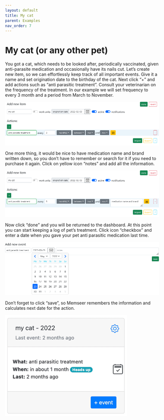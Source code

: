 ```yaml
---
layout: default 
title: My cat
parent: Examples
nav_order: 7
---
```


# My cat (or any other pet)

You got a cat, which needs to be looked after, periodically vaccinated, given anti-parasite medication and occasionally have its nails cut. Let’s create new
item, so we can effortlessly keep track of all important events. Give it a name and set origination date to the birthday of the cat. Next click “+” and add
actions such as “anti parasitic treatment”. Consult your veterinarian on the frequency of the treatment. In our example we will set frequency to every 3 month
and a period from March to November. 

![](../../assets/images/examples/cat/new_item.png)

One more thing, it would be nice to have medication name and brand written down, so you don’t have to remember or search
for it if you need to purchase it again. Click on yellow icon “notes” and add all the information. 

![](../../assets/images/examples/cat/notes.png)

Now click “done” and you will be returned to the dashboard.
At this point you can start keeping a log of pet’s treatment. Click icon “checkbox” and enter a date when you gave your pet anti parasitic medication last time.

![](../../assets/images/examples/cat/new_event.png)

Don’t forget to click “save”, so Memseer remembers the information and calculates next date for the action.

![](../../assets/images/examples/cat/dashboard.png)
